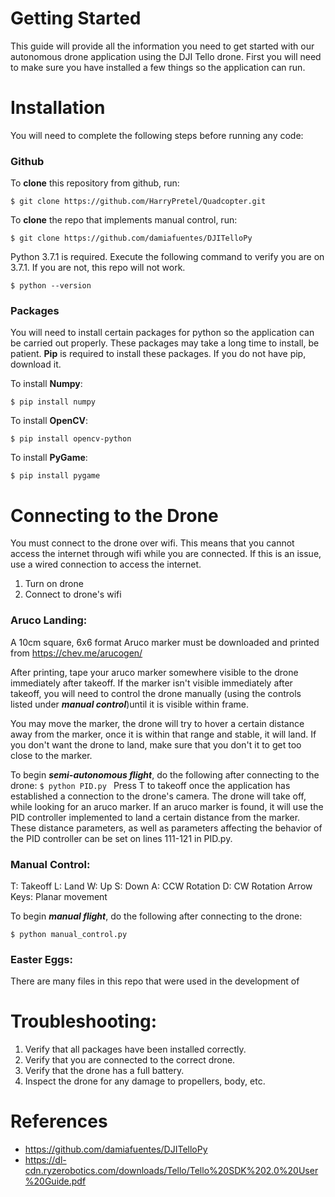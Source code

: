 # Getting Started

This guide will provide all the information you need to get started with our autonomous drone application using the DJI Tello drone. First you will need to make sure you have installed a few things so the application can run.

# Installation
You will need to complete the following steps before running any code:
### Github
To **clone** this repository from github, run:
```
$ git clone https://github.com/HarryPretel/Quadcopter.git
```
To **clone** the repo that implements manual control, run:
```
$ git clone https://github.com/damiafuentes/DJITelloPy
```
Python 3.7.1 is required. Execute the following command to verify you are on 3.7.1. If you are not, this repo will not work.
```
$ python --version
```
### Packages
You will need to install certain packages for python so the application can be carried out properly. These packages may take a long time to install, be patient.
**Pip** is required to install these packages. If you do not have pip, download it.

To install **Numpy**:
```
$ pip install numpy
```
To install **OpenCV**:
```
$ pip install opencv-python
```
To install **PyGame**:
```
$ pip install pygame
```

# Connecting to the Drone
You must connect to the drone over wifi. This means that you cannot access the internet through wifi while you are connected. If this is an issue, use a wired connection to access the internet.
1. Turn on drone
2. Connect to drone's wifi

### Aruco Landing:
A 10cm square, 6x6 format Aruco marker must be downloaded and printed from https://chev.me/arucogen/

After printing, tape your aruco marker somewhere visible to the drone immediately after takeoff. If the marker isn't visible immediately after takeoff, you will need to control the drone manually (using the controls listed under ***manual control***)until it is visible within frame.

You may move the marker, the drone will try to hover a certain distance away from the marker, once it is within that range and stable, it will land. If you don't want the drone to land, make sure that you don't it to get too close to the marker.

To begin ***semi-autonomous flight***, do the following after connecting to the drone:
```$ python PID.py ```
Press T to takeoff once the application has established a connection to the drone's camera. The drone will take off, while looking for an aruco marker. If an aruco marker is found, it will use the PID controller implemented to land a certain distance from the marker. These distance parameters, as well as parameters affecting the behavior of the PID controller can be set on lines 111-121 in PID.py.

### Manual Control:
T: Takeoff
L: Land
W: Up
S: Down
A: CCW Rotation
D: CW Rotation
Arrow Keys: Planar movement

To begin ***manual flight***, do the following after connecting to the drone:
```
$ python manual_control.py
```

### Easter Eggs:
There are many files in this repo that were used in the development of 

# Troubleshooting:
1. Verify that all packages have been installed correctly.
2. Verify that you are connected to the correct drone.
3. Verify that the drone has a full battery.
4. Inspect the drone for any damage to propellers, body, etc.

# References

 - https://github.com/damiafuentes/DJITelloPy
 - https://dl-cdn.ryzerobotics.com/downloads/Tello/Tello%20SDK%202.0%20User%20Guide.pdf
